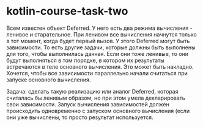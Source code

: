 # kotlin-course-task-two
Всем известен объект Deferred. У него есть два режима вычисления - ленивое и старательное. При ленивом все вычисления начнутся только в тот момент, когда будет первый вызов. У этого Deferred могут быть зависимости. То есть другие задачи, которые должны быть выполнены для того, чтобы выполнилась данная. Если они тоже ленивые, то они будут выполняться в том порядке, в котором их результаты встречаются в теле основного вычисления. Это может быть накладно. Хочется, чтобы все зависимости параллельно начали считаться при запуске основного вычисления.

Задача: сделать такую реализацию или аналог Deferred, которая считалась бы ленивым образом, но при этом умела декларировать свои зависимости. Запуск вычисления зависимостей должен происходить одновременно с запуском основного вычисления (если они уже вычислены, то просто результат используется.